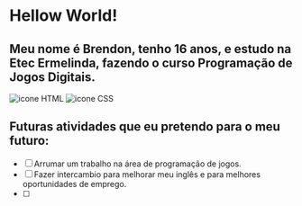 # Hellow World!
## Meu nome é Brendon, tenho 16 anos, e estudo na Etec Ermelinda, fazendo o curso Programação de Jogos Digitais.
 
 ![icone HTML](https://user-images.githubusercontent.com/105553904/181346604-248a6ec4-b1ce-4bdc-b2ba-19eb2ced75c2.jpg)
 ![icone CSS](https://user-images.githubusercontent.com/105553904/181346642-26748d36-a69a-4a18-bf6f-48a94640312a.jpg)

## Futuras atividades que eu pretendo para o meu futuro:

- [ ] Arrumar um trabalho na área de programação de jogos.
- [ ] Fazer intercambio para melhorar meu inglês e para melhores oportunidades de emprego.
- [ ] 
